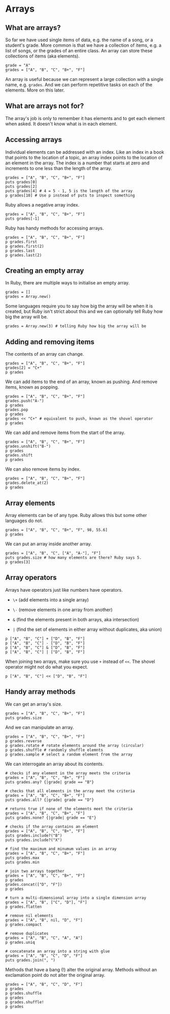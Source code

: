 # Arrays

## What are arrays?

So far we have used single items of data, e.g. the name of a song, or a student's grade. More common is that we have a collection of items, e.g. a list of songs, or the grades of an entire class. An array can store these collections of items (aka elements).

```
grade = "A"
grades = ["A", "B", "C", "B+", "F"]
```

An array is useful because we can represent a large collection with a single name, e.g. `grades`. And we can perform repetitive tasks on each of the elements. More on this later.

## What are arrays not for?

The array's job is only to remember it has elements and to get each element when asked. It doesn't know what is in each element.

## Accessing arrays

Individual elements can be addressed with an index. Like an index in a book that points to the location of a topic, an array index points to the location of an element in the array. The index is a number that starts at zero and increments to one less than the length of the array.

```
grades = ["A", "B", "C", "B+", "F"]
puts grades[0]
puts grades[2]
puts grades[4] # 4 = 5 - 1, 5 is the length of the array
p grades[10] # Use p instead of puts to inspect something
```

Ruby allows a negative array index.

```
grades = ["A", "B", "C", "B+", "F"]
puts grades[-1]
```

Ruby has handy methods for accessing arrays.

```
grades = ["A", "B", "C", "B+", "F"]
p grades.first
p grades.first(2)
p grades.last
p grades.last(2)
```

## Creating an empty array

In Ruby, there are multiple ways to initialise an empty array.

```
grades = []
grades = Array.new()
```

Some languages require you to say how big the array will be when it is created, but Ruby isn't strict about this and we can optionally tell Ruby how big the array will be.

```
grades = Array.new(3) # telling Ruby how big the array will be
```

## Adding and removing items

The contents of an array can change.

```
grades = ["A", "B", "C", "B+", "F"]
grades[2] = "C+"
p grades
```

We can add items to the end of an array, known as pushing. And remove items, known as popping.

```
grades = ["A", "B", "C", "B+", "F"]
grades.push("A-")
p grades
grades.pop
p grades
grades << "C+" # equivalent to push, known as the shovel operator
p grades
```

We can add and remove items from the start of the array.

```
grades = ["A", "B", "C", "B+", "F"]
grades.unshift("B-")
p grades
grades.shift
p grades
```

We can also remove items by index.

```
grades = ["A", "B", "C", "B+", "F"]
grades.delete_at(2)
p grades
```

## Array elements

Array elements can be of any type. Ruby allows this but some other languages do not.

```
grades = ["A", "B", "C", "B+", "F", 98, 55.6]
p grades
```

We can put an array inside another array.

```
grades = ["A", "B", "C", ["A", "A-"], "F"]
puts grades.size # how many elements are there? Ruby says 5.
p grades[3]
```

## Array operators

Arrays have operators just like numbers have operators.

* `\+` (add elements into a single array)

* `\-` (remove elements in one array from another)

* `&` (find the elements present in both arrays, aka intersection)

* `|` (find the set of elements in either array without duplicates, aka union)

```
p ["A", "B", "C"] + ["D", "B", "F"]
p ["A", "B", "C"] - ["D", "B", "F"]
p ["A", "B", "C"] & ["D", "B", "F"]
p ["A", "B", "C"] | ["D", "B", "F"]
```

When joining two arrays, make sure you use `+` instead of `<<`. The shovel operator might not do what you expect.

```
p ["A", "B", "C"] << ["D", "B", "F"]
```

## Handy array methods

We can get an array's size.

```
grades = ["A", "B", "C", "B+", "F"]
puts grades.size
```

And we can manipulate an array.

```
grades = ["A", "B", "C", "B+", "F"]
p grades.reverse
p grades.rotate # rotate elements around the array (circular)
p grades.shuffle # randomly shuffle elemnts
p grades.sample # select a random element from the array
```

We can interrogate an array about its contents.

```
# checks if any element in the array meets the criteria
grades = ["A", "B", "C", "B+", "F"]
puts grades.any? {|grade| grade == "B"} 
```

```
# checks that all elements in the array meet the criteria
grades = ["A", "B", "C", "B+", "F"]
puts grades.all? {|grade| grade == "D"}
```

```
# returns true if none of the elements meet the criteria
grades = ["A", "B", "C", "B+", "F"]
puts grades.none? {|grade| grade == "E"}
```

```
# checks if the array contains an element
grades = ["A", "B", "C", "B+", "F"]
puts grades.include?("B")
puts grades.include?("X")
```

```
# find the maximum and minumum values in an array
grades = ["A", "B", "C", "B+", "F"]
puts grades.max
puts grades.min
```

```
# join two arrays together
grades = ["A", "B", "C", "B+", "F"]
p grades
grades.concat(["D", "F"])
p grades
```

```
# turn a multi-dimensional array into a single dimension array
grades = ["A", "B", ["C", "D"], "F"]
p grades.flatten
```

```
# remove nil elements
grades = ["A", "B", nil, "D", "F"]
p grades.compact
```

```
# remove duplicates
grades = ["A", "B", "C", "A", "A"]
p grades.uniq
```

```
# concatenate an array into a string with glue
grades = ["A", "B", "C", "D", "F"]
puts grades.join(", ")
```

Methods that have a bang (!) alter the original array. Methods without an exclamation point do not alter the original array.

```
grades = ["A", "B", "C", "D", "F"]
p grades
p grades.shuffle
p grades
p grades.shuffle!
p grades
```
